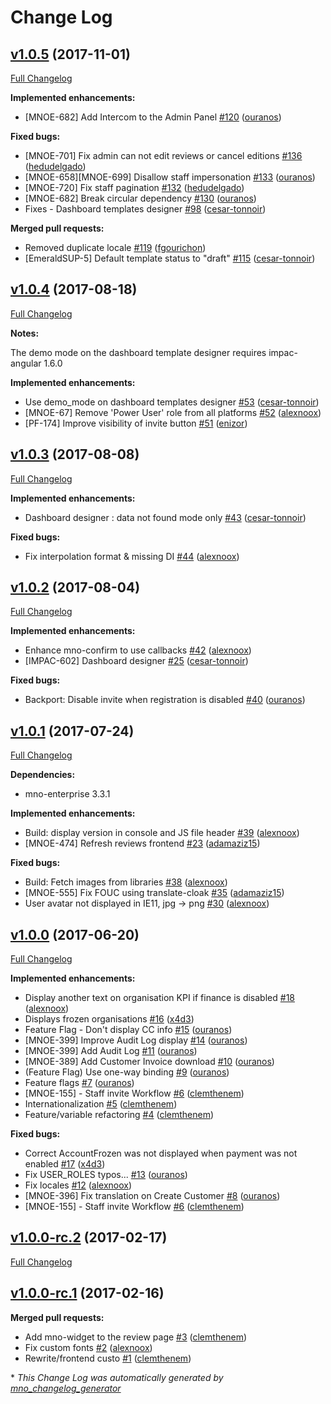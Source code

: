 # Change Log

## [v1.0.5](https://github.com/maestrano/mnoe-admin-panel/tree/v1.0.5) (2017-11-01)
[Full Changelog](https://github.com/maestrano/mnoe-admin-panel/compare/v1.0.4...v1.0.5)

**Implemented enhancements:**

- \[MNOE-682\] Add Intercom to the Admin Panel [\#120](https://github.com/maestrano/mnoe-admin-panel/pull/120) ([ouranos](https://github.com/ouranos))

**Fixed bugs:**

- \[MNOE-701\] Fix admin can not edit reviews or cancel editions [\#136](https://github.com/maestrano/mnoe-admin-panel/pull/136) ([hedudelgado](https://github.com/hedudelgado))
- \[MNOE-658\]\[MNOE-699\] Disallow staff impersonation [\#133](https://github.com/maestrano/mnoe-admin-panel/pull/133) ([ouranos](https://github.com/ouranos))
- \[MNOE-720\] Fix staff pagination [\#132](https://github.com/maestrano/mnoe-admin-panel/pull/132) ([hedudelgado](https://github.com/hedudelgado))
- \[MNOE-682\] Break circular dependency [\#130](https://github.com/maestrano/mnoe-admin-panel/pull/130) ([ouranos](https://github.com/ouranos))
- Fixes - Dashboard templates designer [\#98](https://github.com/maestrano/mnoe-admin-panel/pull/98) ([cesar-tonnoir](https://github.com/cesar-tonnoir))

**Merged pull requests:**

- Removed duplicate locale [\#119](https://github.com/maestrano/mnoe-admin-panel/pull/119) ([fgourichon](https://github.com/fgourichon))
- \[EmeraldSUP-5\] Default template status to "draft" [\#115](https://github.com/maestrano/mnoe-admin-panel/pull/115) ([cesar-tonnoir](https://github.com/cesar-tonnoir))

## [v1.0.4](https://github.com/maestrano/mnoe-admin-panel/tree/v1.0.4) (2017-08-18)
[Full Changelog](https://github.com/maestrano/mnoe-admin-panel/compare/v1.0.3...v1.0.4)

**Notes:**

The demo mode on the dashboard template designer requires impac-angular 1.6.0

**Implemented enhancements:**

- Use demo\_mode on dashboard templates designer [\#53](https://github.com/maestrano/mnoe-admin-panel/pull/53) ([cesar-tonnoir](https://github.com/cesar-tonnoir))
- \[MNOE-67\] Remove 'Power User' role from all platforms [\#52](https://github.com/maestrano/mnoe-admin-panel/pull/52) ([alexnoox](https://github.com/alexnoox))
- \[PF-174\] Improve visibility of invite button [\#51](https://github.com/maestrano/mnoe-admin-panel/pull/51) ([enizor](https://github.com/enizor))

## [v1.0.3](https://github.com/maestrano/mnoe-admin-panel/tree/v1.0.3) (2017-08-08)
[Full Changelog](https://github.com/maestrano/mnoe-admin-panel/compare/v1.0.2...v1.0.3)

**Implemented enhancements:**

- Dashboard designer : data not found mode only [\#43](https://github.com/maestrano/mnoe-admin-panel/pull/43) ([cesar-tonnoir](https://github.com/cesar-tonnoir))

**Fixed bugs:**

- Fix interpolation format & missing DI [\#44](https://github.com/maestrano/mnoe-admin-panel/pull/44) ([alexnoox](https://github.com/alexnoox))

## [v1.0.2](https://github.com/maestrano/mnoe-admin-panel/tree/v1.0.2) (2017-08-04)
[Full Changelog](https://github.com/maestrano/mnoe-admin-panel/compare/v1.0.1...v1.0.2)

**Implemented enhancements:**

- Enhance mno-confirm to use callbacks [\#42](https://github.com/maestrano/mnoe-admin-panel/pull/42) ([alexnoox](https://github.com/alexnoox))
- \[IMPAC-602\] Dashboard designer [\#25](https://github.com/maestrano/mnoe-admin-panel/pull/25) ([cesar-tonnoir](https://github.com/cesar-tonnoir))

**Fixed bugs:**

- Backport: Disable invite when registration is disabled [\#40](https://github.com/maestrano/mnoe-admin-panel/pull/40) ([ouranos](https://github.com/ouranos))

## [v1.0.1](https://github.com/maestrano/mnoe-admin-panel/tree/v1.0.1) (2017-07-24)
[Full Changelog](https://github.com/maestrano/mnoe-admin-panel/compare/v1.0.0-rc.2...v1.0.1)

**Dependencies:**

- mno-enterprise 3.3.1

**Implemented enhancements:**

- Build: display version in console and JS file header [\#39](https://github.com/maestrano/mnoe-admin-panel/pull/39) ([alexnoox](https://github.com/alexnoox))
- \[MNOE-474\] Refresh reviews frontend [\#23](https://github.com/maestrano/mnoe-admin-panel/pull/23) ([adamaziz15](https://github.com/adamaziz15))

**Fixed bugs:**

- Build: Fetch images from libraries [\#38](https://github.com/maestrano/mnoe-admin-panel/pull/38) ([alexnoox](https://github.com/alexnoox))
- \[MNOE-555\] Fix FOUC using translate-cloak [\#35](https://github.com/maestrano/mnoe-admin-panel/pull/35) ([adamaziz15](https://github.com/adamaziz15))
- User avatar not displayed in IE11, jpg -\> png [\#30](https://github.com/maestrano/mnoe-admin-panel/pull/30) ([alexnoox](https://github.com/alexnoox))

## [v1.0.0](https://github.com/maestrano/mnoe-admin-panel/tree/v1.0.0) (2017-06-20)
[Full Changelog](https://github.com/maestrano/mnoe-admin-panel/compare/v1.0.0-rc.2...v1.0.0)


**Implemented enhancements:**

- Display another text on organisation KPI if finance is disabled [\#18](https://github.com/maestrano/mnoe-admin-panel/pull/18) ([alexnoox](https://github.com/alexnoox))
- Displays frozen organisations [\#16](https://github.com/maestrano/mnoe-admin-panel/pull/16) ([x4d3](https://github.com/x4d3))
- Feature Flag - Don't display CC info [\#15](https://github.com/maestrano/mnoe-admin-panel/pull/15) ([ouranos](https://github.com/ouranos))
- \[MNOE-399\] Improve Audit Log display [\#14](https://github.com/maestrano/mnoe-admin-panel/pull/14) ([ouranos](https://github.com/ouranos))
- \[MNOE-399\] Add Audit Log [\#11](https://github.com/maestrano/mnoe-admin-panel/pull/11) ([ouranos](https://github.com/ouranos))
- \[MNOE-389\] Add Customer Invoice download [\#10](https://github.com/maestrano/mnoe-admin-panel/pull/10) ([ouranos](https://github.com/ouranos))
- \(Feature Flag\) Use one-way binding [\#9](https://github.com/maestrano/mnoe-admin-panel/pull/9) ([ouranos](https://github.com/ouranos))
- Feature flags [\#7](https://github.com/maestrano/mnoe-admin-panel/pull/7) ([ouranos](https://github.com/ouranos))
- \[MNOE-155\] - Staff invite Workflow [\#6](https://github.com/maestrano/mnoe-admin-panel/pull/6) ([clemthenem](https://github.com/clemthenem))
- Internationalization [\#5](https://github.com/maestrano/mnoe-admin-panel/pull/5) ([clemthenem](https://github.com/clemthenem))
- Feature/variable refactoring [\#4](https://github.com/maestrano/mnoe-admin-panel/pull/4) ([clemthenem](https://github.com/clemthenem))

**Fixed bugs:**

- Correct AccountFrozen was not displayed when payment was not enabled [\#17](https://github.com/maestrano/mnoe-admin-panel/pull/17) ([x4d3](https://github.com/x4d3))
- Fix USER\_ROLES typos... [\#13](https://github.com/maestrano/mnoe-admin-panel/pull/13) ([ouranos](https://github.com/ouranos))
- Fix locales [\#12](https://github.com/maestrano/mnoe-admin-panel/pull/12) ([alexnoox](https://github.com/alexnoox))
- \[MNOE-396\] Fix translation on Create Customer [\#8](https://github.com/maestrano/mnoe-admin-panel/pull/8) ([ouranos](https://github.com/ouranos))
- \[MNOE-155\] - Staff invite Workflow [\#6](https://github.com/maestrano/mnoe-admin-panel/pull/6) ([clemthenem](https://github.com/clemthenem))

## [v1.0.0-rc.2](https://github.com/maestrano/mnoe-admin-panel/tree/v1.0.0-rc.2) (2017-02-17)
[Full Changelog](https://github.com/maestrano/mnoe-admin-panel/compare/v1.0.0-rc.1...v1.0.0-rc.2)

## [v1.0.0-rc.1](https://github.com/maestrano/mnoe-admin-panel/tree/v1.0.0-rc.1) (2017-02-16)
**Merged pull requests:**

- Add mno-widget to the review page [\#3](https://github.com/maestrano/mnoe-admin-panel/pull/3) ([clemthenem](https://github.com/clemthenem))
- Fix custom fonts [\#2](https://github.com/maestrano/mnoe-admin-panel/pull/2) ([alexnoox](https://github.com/alexnoox))
- Rewrite/frontend custo [\#1](https://github.com/maestrano/mnoe-admin-panel/pull/1) ([clemthenem](https://github.com/clemthenem))



\* *This Change Log was automatically generated by [mno_changelog_generator](https://github.com/)*
